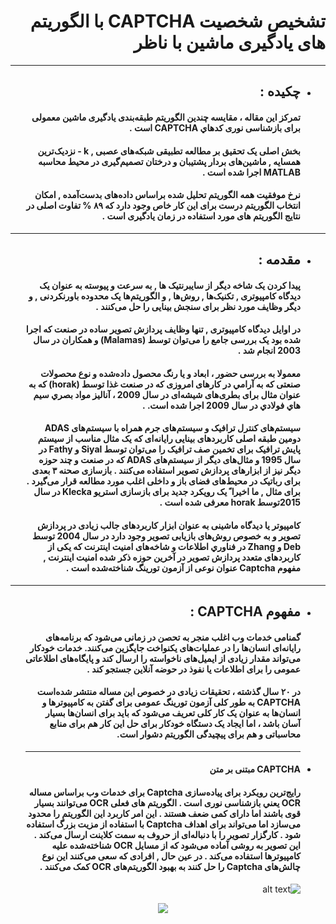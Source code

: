 <div dir="rtl">

# تشخیص شخصیت **CAPTCHA** با الگوریتم ‌های یادگیری ماشین با ناظر <br/>


****
- ##  چكيده : <br/>

    #### تمرکز این مقاله ، مقایسه چندین الگوریتم طبقه‌بندی یادگیری ماشین معمولی برای بازشناسی نوری كدهاي CAPTCHA است .<br/>

    ####  بخش اصلی یک تحقیق بر مطالعه تطبیقی شبکه‌های عصبی , k - نزدیک‌ترین همسايه , ماشین‌های بردار پشتیبان و درختان تصمیم‌گیری  در محیط محاسبه MATLAB اجرا شده است .  <br/>

    #### نرخ موفقیت همه الگوریتم تحلیل شده براساس داده‌های بدست‌آمده , امکان انتخاب الگوریتم درست برای این کار خاص وجود دارد كه ۸۹ %  تفاوت اصلی در نتایج الگوریتم ‌های مورد استفاده در زمان یادگیری است . <br/>

    
***
- ##  مقدمه : <br/>

    #### پیدا کردن یک شاخه دیگر از سایبرنتیک ها , به سرعت و پیوسته به عنوان یک دیدگاه کامپیوتری ,   تکنیک‌ها , روش‌ها , و الگوریتم‌ها یک محدوده باورنکردنی   ,  و دیگر وظایف مورد نظر برای سنجش بینایی را حل می‌کنند .<br/>

    #### در اوایل دیدگاه کامپیوتری , تنها وظایف پردازش تصویر ساده در صنعت كه اجرا شده بود  یک بررسی جامع  را می‌توان توسط (Malamas) و همکاران در سال 2003 انجام شد .<br/>

    ####          معمولا به بررسی حضور ، ابعاد و یا رنگ محصول داده‌شده و  نوع  محصولات صنعتی كه به آرامي  در کارهای امروزی كه در صنعت غذا توسط (horak) كه به عنوان مثال برای بطری‌های شیشه‌ای در سال 2009 ، آناليز مواد بصري سيم هاي فولادي در سال 2009  اجرا شده است. .<br/>

    #### سیستم‌های کنترل ترافیک و سیستم‌های جرم همراه با سیستم‌های ADAS دومین طبقه اصلی کاربردهای بینایی رایانه‌ای كه یک مثال مناسب از سیستم پایش ترافیک برای تخمین صف ترافیک را می‌توان توسط Siyal و Fathy در سال 1995  و مثال‌های دیگر از سیستم‌های ADAS  كه در صنعت و چند حوزه دیگر نیز از ابزارهای پردازش تصویر استفاده می‌کنند . بازسازی صحنه ۳ بعدی برای رباتیک در محیط‌های فضای باز و داخلی اغلب مورد مطالعه قرار می‌گیرد . برای مثال , ما اخیرا ً یک رویکرد جدید برای بازسازی استریو Klecka در سال 2015توسط horak معرفی شده است .<br/>
    
    #### کامپیوتر یا دیدگاه ماشینی به عنوان ابزار کاربردهای جالب زیادی در پردازش تصویر و به خصوص روش‌های بازیابی تصویر وجود دارد در سال 2004 توسط Deb و Zhang در فناوري اطلاعات و شاخه‌های امنیت اینترنت كه یکی از کاربردهای متعدد پردازش تصویر در آخرین حوزه ذکر شده امنیت اینترنت , مفهوم Captcha عنوان نوعی از آزمون تورینگ شناخته‌شده است .<br/>

***
- ##  مفهوم CAPTCHA : <br/>

    #### گمنامی خدمات وب اغلب منجر به تحصن در زمانی می‌شود که برنامه‌های رایانه‌ای انسان‌ها را در عملیات‌های یکنواخت جایگزین می‌کنند. خدمات خودکار می‌تواند مقدار زیادی از ایمیل‌های ناخواسته را ارسال کند و پایگاه‌های اطلاعاتی عمومی را برای اطلاعات یا نفوذ در حوضه آنلاین جستجو کند .<br/>

    #### در ۲۰ سال گذشته ، تحقیقات زیادی در خصوص این مساله منتشر شده‌است CAPTCHA  به طور کلی آزمون تورینگ عمومی برای گفتن به کامپیوترها و انسان‌ها به عنوان یک کار کلی تعریف می‌شود که باید برای انسان‌ها بسیار آسان باشد ، اما ایجاد یک دستگاه خودکار برای حل این کار هم برای منابع محاسباتی و هم برای پیچیدگی الگوریتم دشوار است.<br/>

    ***
- #### CAPTCHA مبتنی بر متن<br/>

    #### رایج‌ترین رویکرد برای پیاده‌سازی Captcha برای خدمات وب براساس مساله OCR يعني بازشناسی نوری  است . الگوریتم ‌های فعلی OCR می‌توانند بسیار قوی باشند اما دارای کمی ضعف هستند . این امر کاربرد این الگوریتم را محدود می‌سازد  اما می‌تواند برای اهداف Captcha با استفاده از مزیت بزرگ استفاده شود . کارگزار تصویر را با دنباله‌ای از حروف به سمت کلاینت ارسال می‌کند . این تصویر به روشی آماده می‌شود که از مسایل OCR شناخته‌شده علیه کامپیوترها استفاده می‌کند . در عین حال , افرادی که سعی می‌کنند این نوع چالش‌های Captcha را حل کنند به بهبود الگوریتم‌های OCR کمک می‌کنند  .<br/>

   
   ![alt text](/Tasver/image_1.jpg "Title")
   
   
   <p align="center">
      <img src="/Tasver/image_1.jpg" />
    </p>
   
   
   
